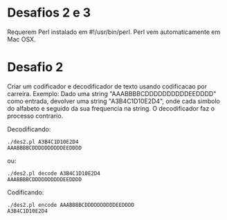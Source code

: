 Desafios 2 e 3
==============

Requerem Perl instalado em #!/usr/bin/perl. Perl vem automaticamente em Mac OSX.


Desafio 2
=========

Criar um codificador e decodificador de texto usando codificacao por carreira.
Exemplo: Dado uma string "AAABBBBCDDDDDDDDDDEEDDDD" como entrada, devolver uma
string "A3B4C1D10E2D4", onde cada simbolo do alfabeto e seguido da sua
frequencia na string. O decodificador faz o processo contrario.

Decodificando:
```
./des2.pl A3B4C1D10E2D4
AAABBBBCDDDDDDDDDDEEDDDD
```

ou:

```
./des2.pl decode A3B4C1D10E2D4
AAABBBBCDDDDDDDDDDEEDDDD
```

Codificando:

```
./des2.pl encode AAABBBBCDDDDDDDDDDEEDDDD
A3B4C1D10E2D4
```

